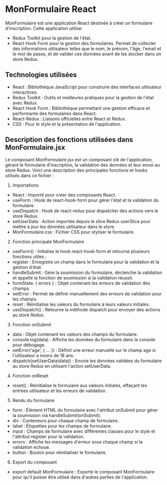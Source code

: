 # MonFormulaire React
MonFormulaire est une application React destinée à créer un formulaire d'inscription. Cette application utilise:
- Redux Toolkit pour la gestion de l'état.
- React Hook Form pour la gestion des formulaires.
Permet de collecter des informations utilisateur telles que le nom, le prénom, l'âge, l'email et le mot de passe, et de valider ces données avant de les stocker dans un store Redux.

## Technologies utilisées
- React : Bibliothèque JavaScript pour construire des interfaces utilisateur interactives.
- Redux Toolkit : Outils et meilleures pratiques pour la gestion de l'état avec Redux.
- React Hook Form : Bibliothèque permettant une gestion efficace et performante des formulaires dans React.
- React-Redux : Liaisons officielles entre React et Redux.
- CSS : Pour le style et la présentation de l'application.

## Description des fonctions utilisées dans MonFormulaire.jsx
Le composant MonFormulaire.jsx est un composant clé de l'application, gérant le formulaire d'inscription, la validation des données et leur envoi au store Redux. Voici une description des principales fonctions et hooks utilisés dans ce fichier :

1. Importations
- React : Importé pour créer des composants React.
- useForm : Hook de react-hook-form pour gérer l'état et la validation du formulaire.
- useDispatch : Hook de react-redux pour dispatcher des actions vers le store Redux.
- setUserData : Action importée depuis le slice Redux userSlice pour mettre à jour les données utilisateur dans le store.
- MonFormulaire.css : Fichier CSS pour styliser le formulaire.

2. Fonction principale MonFormulaire
- useForm() : Initialise le hook react-hook-form et retourne plusieurs fonctions utiles :
- register : Enregistre un champ dans le formulaire pour la validation et la gestion d'état.
- handleSubmit : Gère la soumission du formulaire, déclenche la validation et appelle la fonction de soumission si la validation réussit.
- formState: { errors } : Objet contenant les erreurs de validation des champs.
- setError : Permet de définir manuellement des erreurs de validation pour les champs.
- reset : Réinitialise les valeurs du formulaire à leurs valeurs initiales.
- useDispatch() : Retourne la méthode dispatch pour envoyer des actions au store Redux.

3. Fonction onSubmit
- data : Objet contenant les valeurs des champs du formulaire.
- console.log(data) : Affiche les données du formulaire dans la console pour débogage.
- setError('age', { ... }) : Définit une erreur manuelle sur le champ age si l'utilisateur a moins de 18 ans.
- dispatch(setUserData(data)) : Envoie les données validées du formulaire au store Redux en utilisant l'action setUserData.

4. Fonction onReset
- reset() : Réinitialise le formulaire aux valeurs initiales, effaçant les entrées utilisateur et les erreurs de validation.

5. Rendu du formulaire
- form : Élément HTML du formulaire avec l'attribut onSubmit pour gérer la soumission via handleSubmit(onSubmit).
- div : Conteneurs pour chaque champ de formulaire.
- label : Étiquettes pour les champs de formulaire.
- input : Champs de formulaire avec différentes classes pour le style et l'attribut register pour la validation.
- errors : Affiche les messages d'erreur sous chaque champ si la validation échoue.
- button : Bouton pour réinitialiser le formulaire.

6. Export du composant
- export default MonFormulaire : Exporte le composant MonFormulaire pour qu'il puisse être utilisé dans d'autres parties de l'application.
